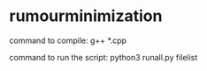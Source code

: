 # rumourminimization
command to compile:
g++ *.cpp

command to run the script:
python3 runall.py filelist
